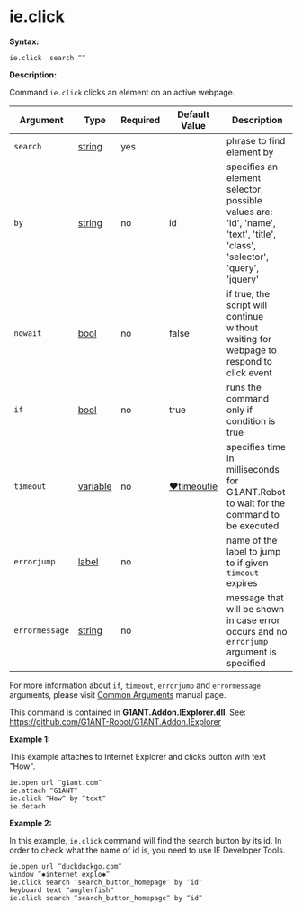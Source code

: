 # ie.click

**Syntax:**

```G1ANT
ie.click  search ‴‴ 
```

**Description:**

Command `ie.click` clicks an element on an active webpage.

| Argument | Type | Required | Default Value | Description |
| -------- | ---- | -------- | ------------- | ----------- |
|`search`| [string](https://github.com/G1ANT-Robot/G1ANT.Manual/blob/master/G1ANT-Language/Structures/string.md) | yes | | phrase to find element by |
|`by`| [string](https://github.com/G1ANT-Robot/G1ANT.Manual/blob/master/G1ANT-Language/Structures/string.md) | no | id | specifies an element selector, possible values are:  'id', 'name', 'text', 'title', 'class', 'selector', 'query', 'jquery' |
|`nowait`| [bool](https://github.com/G1ANT-Robot/G1ANT.Manual/blob/master/G1ANT-Language/Structures/bool.md) | no | false | if true, the script will continue without waiting for webpage to respond to click event |
|`if`| [bool](https://github.com/G1ANT-Robot/G1ANT.Manual/blob/master/G1ANT-Language/Structures/bool.md) | no | true | runs the command only if condition is true |
|`timeout`| [variable](https://github.com/G1ANT-Robot/G1ANT.Manual/blob/master/G1ANT-Language/Special-Characters/variable.md) | no | [♥timeoutie](https://github.com/G1ANT-Robot/G1ANT.Manual/blob/master/G1ANT-Language/Variables/Special-Variables.md) | specifies time in milliseconds for G1ANT.Robot to wait for the command to be executed |
|`errorjump` | [label](https://github.com/G1ANT-Robot/G1ANT.Manual/blob/master/G1ANT-Language/Structures/label.md) | no | | name of the label to jump to if given `timeout` expires |
|`errormessage`| [string](https://github.com/G1ANT-Robot/G1ANT.Manual/blob/master/G1ANT-Language/Structures/string.md) | no |  | message that will be shown in case error occurs and no `errorjump` argument is specified |

For more information about `if`, `timeout`, `errorjump` and `errormessage` arguments, please visit [Common Arguments](https://github.com/G1ANT-Robot/G1ANT.Manual/blob/master/G1ANT-Language/Common-Arguments.md)  manual page.

This command is contained in **G1ANT.Addon.IExplorer.dll**.
See: https://github.com/G1ANT-Robot/G1ANT.Addon.IExplorer

**Example 1:**

This example attaches to Internet Explorer and clicks button with text "How".

```G1ANT
ie.open url ‴g1ant.com‴
ie.attach ‴G1ANT‴
ie.click ‴How‴ by ‴text‴
ie.detach
```

**Example 2:**

In this example, `ie.click` command will find the search button by its id. In order to check what the name of id is, you need to use IE Developer Tools.

```G1ANT
ie.open url ‴duckduckgo.com‴
window ‴✱internet explo✱‴
ie.click search ‴search_button_homepage‴ by ‴id‴ 
keyboard text ‴anglerfish‴
ie.click search ‴search_button_homepage‴ by ‴id‴ 
```


